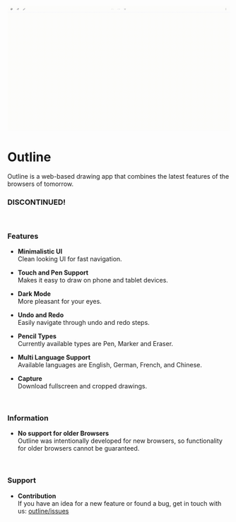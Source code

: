 ![Video](./asset/video.gif)

# Outline

Outline is a web-based drawing app that combines the latest features of the browsers of tomorrow.
<br>

### DISCONTINUED!
<br>

### Features

- **Minimalistic UI**<br>
Clean looking UI for fast navigation.

- **Touch and Pen Support**<br>
Makes it easy to draw on phone and tablet devices.

- **Dark Mode**<br>
More pleasant for your eyes.

- **Undo and Redo**<br>
Easily navigate through undo and redo steps.

- **Pencil Types**<br>
Currently available types are Pen, Marker and Eraser.

- **Multi Language Support**<br>
Available languages are English, German, French, and Chinese.

- **Capture**<br>
Download fullscreen and cropped drawings.
<br>

### Information

- **No support for older Browsers**<br>
Outline was intentionally developed for new browsers, so functionality for older browsers cannot be guaranteed.
<br>

### Support

- **Contribution**<br>
If you have an idea for a new feature or found a bug, get in touch with us: [outline/issues](https://github.com/typable/outline/issues/new/choose)
<br>
